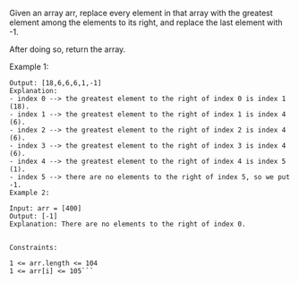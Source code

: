 Given an array arr, replace every element in that array with the greatest element among the elements to its right, and replace the last element with -1.

After doing so, return the array.

Example 1:

````Input: arr = [17,18,5,4,6,1]
Output: [18,6,6,6,1,-1]
Explanation:
- index 0 --> the greatest element to the right of index 0 is index 1 (18).
- index 1 --> the greatest element to the right of index 1 is index 4 (6).
- index 2 --> the greatest element to the right of index 2 is index 4 (6).
- index 3 --> the greatest element to the right of index 3 is index 4 (6).
- index 4 --> the greatest element to the right of index 4 is index 5 (1).
- index 5 --> there are no elements to the right of index 5, so we put -1.
Example 2:

Input: arr = [400]
Output: [-1]
Explanation: There are no elements to the right of index 0.


Constraints:

1 <= arr.length <= 104
1 <= arr[i] <= 105```
````

